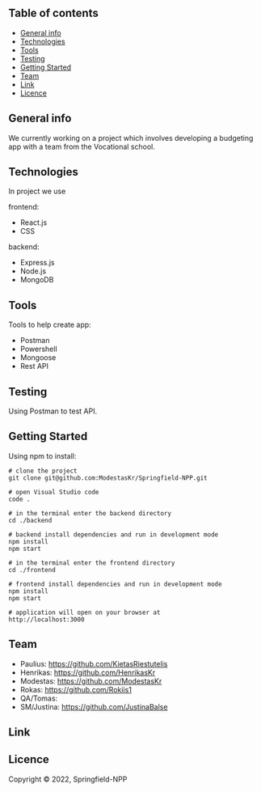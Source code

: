 ## Table of contents

- [General info](#general-info)
- [Technologies](#technologies)
- [Tools](#tools)
- [Testing](#testing)
- [Getting Started](#getting-started)
- [Team](#team)
- [Link](#link)
- [Licence](#licence)

## General info

We currently working on a project which involves developing a budgeting app with a team from the Vocational school.

## Technologies

In project we use

frontend:

- React.js
- CSS

backend:

- Express.js
- Node.js
- MongoDB

## Tools

Tools to help create app:

- Postman
- Powershell
- Mongoose
- Rest API

## Testing

Using Postman to test API.

## Getting Started

Using npm to install:
 ```
# clone the project
git clone git@github.com:ModestasKr/Springfield-NPP.git

# open Visual Studio code
code .

# in the terminal enter the backend directory
cd ./backend

# backend install dependencies and run in development mode
npm install
npm start

# in the terminal enter the frontend directory
cd ./frontend

# frontend install dependencies and run in development mode
npm install
npm start

# application will open on your browser at
http://localhost:3000
```
## Team

- Paulius: https://github.com/KietasRiestutelis
- Henrikas: https://github.com/HenrikasKr
- Modestas: https://github.com/ModestasKr
- Rokas: https://github.com/Rokiis1
- QA/Tomas: 
- SM/Justina: https://github.com/JustinaBalse

## Link

## Licence

Copyright ©️ 2022, Springfield-NPP
